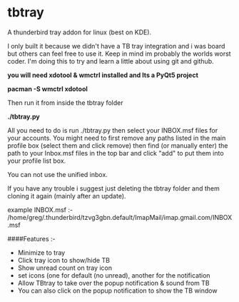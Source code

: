 # tbtray
A thunderbird tray addon for linux (best on KDE).

I only built it because we didn't have a TB tray integration and i was 
board but others can feel free to use it. Keep in mind im probably the worlds
worst coder. I'm doing this to try and learn a little about using git and github.

**you will need xdotool & wmctrl installed and Its a PyQt5 project**

**pacman -S wmctrl xdotool**

Then run it from inside the tbtray folder

**./tbtray.py**

All you need to do is run ./tbtray.py then select your INBOX.msf files for your accounts. 
You might need to first remove any paths listed in the main profile box (select them and click remove)
then find (or manually enter) the path to your Inbox.msf files in the top bar and click "add" to put them
into your profile list box.

You can not use the unified inbox.

If you have any trouble i suggest just deleting the tbtray folder and them cloning it again (mainly after an update).


example INBOX.msf :-
/home/greg/.thunderbird/tzvg3gbn.default/ImapMail/imap.gmail.com/INBOX.msf


####Features :-

* Minimize to tray
* Click tray icon to show/hide TB
* Show unread count on tray icon
* set icons (one for default (no unread), another for the notification
* Allow TBtray to take over the popup notification & sound from TB
* You can also click on the popup notification to show the TB window


